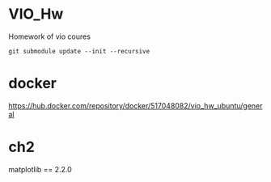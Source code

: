 # VIO_Hw
Homework of vio coures

```
git submodule update --init --recursive
```

# docker
https://hub.docker.com/repository/docker/517048082/vio_hw_ubuntu/general

# ch2

matplotlib == 2.2.0

